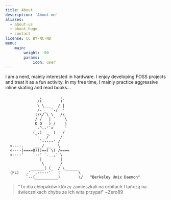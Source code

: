 ```yaml
---
title: About
description: 'About me'
aliases:
  - about-us
  - about-hugo
  - contact
license: CC BY-NC-ND
menu:
    main: 
        weight: -90
        params:
            icon: user
---
```


I am a nerd, mainly interested in hardware. I enjoy developing FOSS projects and treat it as a fun activity. In my free time, I mainly practice aggressive inline skating and read books...

```
               ,        ,
              /(        )`
              \ \___   / |
              /- _  `-/  '
             (/\/ \ \   /\
             / /   | `    \
             O O   ) /    |
             `-^--'`<     '
            (_.)  _  )   /
             `.___/`    /
               `-----' /
  <----.     __ / __   \
  <----|====O)))==) \) /====
  <----'    `--' `.__,' \
               |        |
                \       /
           ______( (_  / \______
  (FL)   ,'  ,-----'   |        \
         `--{__________)        \/   "Berkeley Unix Daemon"
```

> "To dla chłopaków którzy zamieszkali na orbitach I tańczą na świecznikach chyba ze ich wita przypał" ~Zero89
